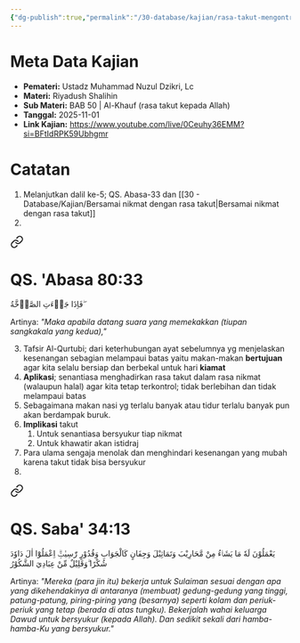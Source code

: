 ```yaml
---
{"dg-publish":true,"permalink":"/30-database/kajian/rasa-takut-mengontrol-kita/","tags":["kajian"]}
---
```





# Meta Data Kajian 
<div><ul class="dataview list-view-ul"><li><span><strong>Pemateri:</strong> Ustadz Muhammad Nuzul Dzikri, Lc</span></li><li><span><strong>Materi:</strong> Riyadush Shalihin</span></li><li><span><strong>Sub Materi:</strong> BAB 50 | Al-Khauf (rasa takut kepada Allah)</span></li><li><span><strong>Tanggal:</strong> 2025-11-01</span></li><li><span><strong>Link Kajian:</strong> <a rel="noopener nofollow" class="external-link" href="https://www.youtube.com/live/0Ceuhy36EMM?si=BFtIdRPK59Ubhgmr" target="_blank">https://www.youtube.com/live/0Ceuhy36EMM?si=BFtIdRPK59Ubhgmr</a></span></li></ul></div>

# Catatan 

1. Melanjutkan dalil ke-5; QS. Abasa-33 dan [[30 - Database/Kajian/Bersamai nikmat dengan rasa takut\|Bersamai nikmat dengan rasa takut]]
2. 
<div class="transclusion internal-embed is-loaded"><a class="markdown-embed-link" href="/30-database/al-quran/all-surah/#qs-abasa-80-33" aria-label="Open link"><svg xmlns="http://www.w3.org/2000/svg" width="24" height="24" viewBox="0 0 24 24" fill="none" stroke="currentColor" stroke-width="2" stroke-linecap="round" stroke-linejoin="round" class="svg-icon lucide-link"><path d="M10 13a5 5 0 0 0 7.54.54l3-3a5 5 0 0 0-7.07-7.07l-1.72 1.71"></path><path d="M14 11a5 5 0 0 0-7.54-.54l-3 3a5 5 0 0 0 7.07 7.07l1.71-1.71"></path></svg></a><div class="markdown-embed">



# QS. 'Abasa 80:33
فَاِذَا جَاۤءَتِ الصَّاۤخَّةُ ۖ

Artinya: *"Maka apabila datang suara yang memekakkan (tiupan sangkakala yang kedua),"*



</div></div>

3. Tafsir Al-Qurtubi; dari keterhubungan ayat sebelumnya yg menjelaskan kesenangan sebagian melampaui batas yaitu makan-makan **bertujuan** agar kita selalu bersiap dan berbekal untuk hari **kiamat**
4. **Aplikasi**; senantiasa menghadirkan rasa takut dalam rasa nikmat (walaupun halal) agar kita tetap terkontrol; tidak berlebihan dan tidak melampaui batas 
5. Sebagaimana makan nasi yg terlalu banyak atau tidur terlalu banyak pun akan berdampak buruk. 
6. **Implikasi** takut 
	1. Untuk senantiasa bersyukur tiap nikmat
	2. Untuk khawatir akan istidraj
7. Para ulama sengaja menolak dan menghindari kesenangan yang mubah karena takut tidak bisa bersyukur
8. 
<div class="transclusion internal-embed is-loaded"><a class="markdown-embed-link" href="/30-database/al-quran/all-surah/#qs-saba-34-13" aria-label="Open link"><svg xmlns="http://www.w3.org/2000/svg" width="24" height="24" viewBox="0 0 24 24" fill="none" stroke="currentColor" stroke-width="2" stroke-linecap="round" stroke-linejoin="round" class="svg-icon lucide-link"><path d="M10 13a5 5 0 0 0 7.54.54l3-3a5 5 0 0 0-7.07-7.07l-1.72 1.71"></path><path d="M14 11a5 5 0 0 0-7.54-.54l-3 3a5 5 0 0 0 7.07 7.07l1.71-1.71"></path></svg></a><div class="markdown-embed">



# QS. Saba' 34:13
يَعْمَلُوْنَ لَهٗ مَا يَشَاۤءُ مِنْ مَّحَارِيْبَ وَتَمَاثِيْلَ وَجِفَانٍ كَالْجَوَابِ وَقُدُوْرٍ رّٰسِيٰتٍۗ اِعْمَلُوْٓا اٰلَ دَاوٗدَ شُكْرًا ۗوَقَلِيْلٌ مِّنْ عِبَادِيَ الشَّكُوْرُ 

Artinya: *"Mereka (para jin itu) bekerja untuk Sulaiman sesuai dengan apa yang dikehendakinya di antaranya (membuat) gedung-gedung yang tinggi, patung-patung, piring-piring yang (besarnya) seperti kolam dan periuk-periuk yang tetap (berada di atas tungku). Bekerjalah wahai keluarga Dawud untuk bersyukur (kepada Allah). Dan sedikit sekali dari hamba-hamba-Ku yang bersyukur."*



</div></div>

 